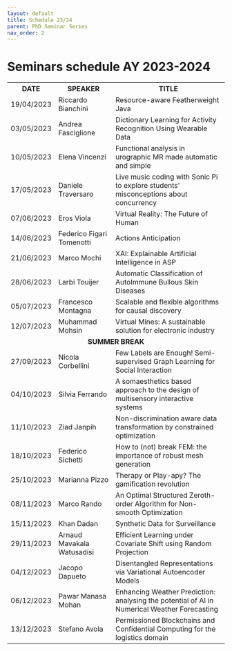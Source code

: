 ```yaml
---
layout: default
title: Schedule 23/24
parent: PhD Seminar Series
nav_order: 2
---
```


# Seminars schedule AY 2023-2024

<table>
    <tr>
        <th>DATE</th>
        <th>SPEAKER</th>
        <th>TITLE</th>
    </tr>
    <tr>
        <td>19/04/2023</td>
        <td>Riccardo Bianchini</td>
        <td>Resource-aware Featherweight Java</td>
    </tr>
    <tr>
        <td>03/05/2023</td>
        <td>Andrea Fasciglione</td>
        <td>Dictionary Learning for Activity Recognition Using Wearable Data</td>
    </tr>
    <tr>
        <td>10/05/2023</td>
        <td>Elena Vincenzi</td>
        <td>Functional analysis in urographic MR made automatic and simple</td>
    </tr>
    <tr>
        <td>17/05/2023</td>
        <td>Daniele Traversaro</td>
        <td>Live music coding with Sonic Pi to explore students&#39; misconceptions about concurrency</td>
    </tr>
    <tr>
        <td>07/06/2023</td>
        <td>Eros Viola</td>
        <td>Virtual Reality: The Future of Human</td>
    </tr>
    <tr>
        <td>14/06/2023</td>
        <td>Federico Figari Tomenotti</td>
        <td>Actions Anticipation</td>
    </tr>
    <tr>
        <td>21/06/2023</td>
        <td>Marco Mochi</td>
        <td>XAI: Explainable Artificial Intelligence in ASP</td>
    </tr>
    <tr>
        <td>28/06/2023</td>
        <td>Larbi Touijer</td>
        <td>Automatic Classification of AutoImmune Bullous Skin Diseases</td>
    </tr>
    <tr>
        <td>05/07/2023</td>
        <td>Francesco Montagna</td>
        <td>Scalable and flexible algorithms for causal discovery</td>
    </tr>
    <tr>
        <td>12/07/2023</td>
        <td>Muhammad Mohsin</td>
        <td>Virtual Mines: A sustainable solution for electronic industry</td>
    </tr>
    <tr>
        <td colspan="3"><center><b>SUMMER BREAK</b></center></td>
    </tr>
    <tr>
        <td>27/09/2023</td>
        <td>Nicola Corbellini</td>
        <td>Few Labels are Enough! Semi-supervised Graph Learning for Social Interaction</td>
    </tr>
    <tr>
        <td>04/10/2023</td>
        <td>Silvia Ferrando</td>
        <td>A somaesthetics based approach to the design of multisensory interactive systems</td>
    </tr>
    <tr>
        <td>11/10/2023</td>
        <td>Ziad Janpih</td>
        <td>Non-discrimination aware data transformation by constrained optimization</td>
    </tr>
    <tr>
        <td>18/10/2023</td>
        <td>Federico Sichetti</td>
        <td>How to (not) break FEM: the importance of robust mesh generation</td>
    </tr>
    <tr>
        <td>25/10/2023</td>
        <td>Marianna Pizzo</td>
        <td>Therapy or Play-apy? The gamification revolution</td>
    </tr>
    <tr>
        <td>08/11/2023</td>
        <td>Marco Rando</td>
        <td>An Optimal Structured Zeroth-order Algorithm for Non-smooth Optimization</td>
    </tr>
    <tr>
        <td>15/11/2023</td>
        <td>Khan Dadan</td>
        <td>Synthetic Data for Surveillance</td>
    </tr>
    <tr>
        <td>29/11/2023</td>
        <td>Arnaud Mavakala Watusadisi</td>
        <td>Efficient Learning under Covariate Shift using Random Projection</td>
    </tr>
    <tr>
        <td>04/12/2023</td>
        <td>Jacopo Dapueto</td>
        <td>Disentangled Representations via Variational Autoencoder Models</td>
    </tr>
    <tr>
        <td>06/12/2023</td>
        <td>Pawar Manasa Mohan</td>
        <td>Enhancing Weather Prediction: analysing the potential of AI in Numerical Weather Forecasting</td>
    </tr>
    <tr>
        <td>13/12/2023</td>
        <td>Stefano Avola</td>
        <td>Permissioned Blockchains and Confidential Computing for the logistics domain</td>
    </tr>
    <!-- <tr>
        <td>22/11/2023</td>
        <td>George Kurshakhov</td>
        <td>t.b.d.</td>
    </tr> -->
</table>
